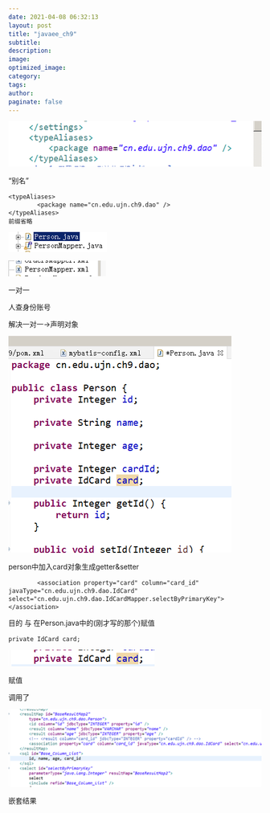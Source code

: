 ```yaml
---
date: 2021-04-08 06:32:13
layout: post
title: "javaee_ch9"
subtitle:
description:
image:
optimized_image:
category:
tags:
author:
paginate: false
---
```


![image-20210408143723561](../assets/image-20210408143723561.png)

“别名”

```
<typeAliases>
		<package name="cn.edu.ujn.ch9.dao" />
</typeAliases>
前缀省略
```

![image-20210408143920464](../assets/image-20210408143920464.png)

![image-20210408143931134](../assets/image-20210408143931134.png)

一对一

人查身份账号

解决一对一->声明对象

![image-20210408144128737](../assets/image-20210408144128737.png)

person中加入card对象生成getter&setter

```
		<association property="card" column="card_id" javaType="cn.edu.ujn.ch9.dao.IdCard" select="cn.edu.ujn.ch9.dao.IdCardMapper.selectByPrimaryKey"></association>
```

目的 与    在Person.java中的(刚才写的那个)赋值

```
private IdCard card;
```

![image-20210408144703233](../assets/image-20210408144703233.png)

赋值

调用了

![image-20210408150334031](../assets/image-20210408150334031.png)

嵌套结果


